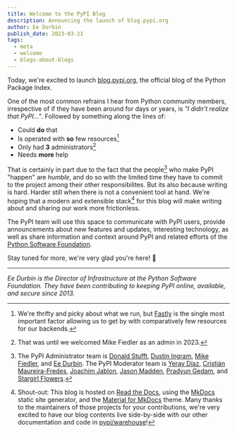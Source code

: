 ```yaml
---
title: Welcome to the PyPI Blog
description: Announcing the launch of blog.pypi.org
author: Ee Durbin
publish_date: 2023-03-21
tags:
  - meta
  - welcome
  - blogs-about-blogs
---
```


Today, we're excited to launch [blog.pypi.org](https://blog.pypi.org),
the official blog of the Python Package Index.

One of the most common refrains I hear from Python community members,
irrespective of if they have been around for days or years,
is _"I didn't realize that PyPI..."_. Followed by something along the lines of:

- Could **do** that
- Is operated with **so** few resources[^1]
- Only had **3** administrators[^2]
- Needs **more** help

That is certainly in part due to the fact that the people[^3] who
make PyPI "happen" are *humble*, and do so with the limited time they
have to commit to the project among their other responsibilites.
But its also because writing is hard. Harder still when there is
not a convenient tool at hand.
We're hoping that a modern and extensible stack[^4] for this blog
will make writing about and sharing our work more frictionless.

The PyPI team will use this space to communicate with PyPI users,
provide announcements about new features and updates,
interesting technology, as well as share information and
context around PyPI and related efforts of the
[Python Software Foundation](https://www.python.org/psf-landing/).

Stay tuned for more, we're very glad you're here! 💜

---

_Ee Durbin is the Director of Infrastructure at
the Python Software Foundation.
They have been contributing to keeping PyPI online, available, and
secure since 2013._

[^1]: We're thrifty and picky about what we run, but
[Fastly](https://www.fastly.com/fast-forward) is the single most
important factor allowing us to get by with comparatively few
resources for our backends.
[^2]: That was until we welcomed Mike Fiedler as an admin in 2023.
[^3]: The PyPI Administrator team is
[Donald Stufft](https://github.com/dstufft),
[Dustin Ingram](https://github.com/di),
[Mike Fiedler](https://github.com/miketheman),
and [Ee Durbin](https://github.com/ewdurbin).
The PyPI Moderator team is
[Yeray Díaz](https://github.com/yeraydiazdiaz),
[Cristián Maureira-Fredes](https://github.com/cmaureir),
[Joachim Jablon](https://github.com/ewjoachim),
[Jason Madden](https://github.com/jamadden),
[Pradyun Gedam](https://github.com/pradyunsg),
and [Stargirl Flowers](https://github.com/theacodes).
[^4]: Shout-out: This blog is hosted on
[Read the Docs](https://readthedocs.org/),
using the [MkDocs](https://pypi.org/project/mkdocs/)
static site generator,
and the [Material for MkDocs](https://pypi.org/project/mkdocs-material/) theme.
Many thanks to the maintainers of those projects for your
contributions,
we're very excited to have our blog contents live side-by-side
with our other documentation and code in
[pypi/warehouse](https://github.com/pypi/warehouse)!
